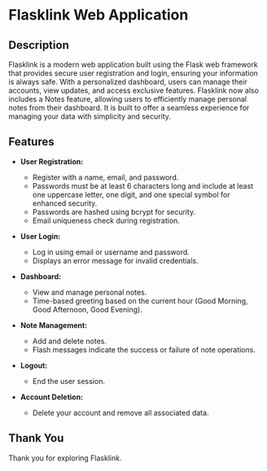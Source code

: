 # Flasklink Web Application

## Description

Flasklink is a modern web application built using the Flask web framework that provides secure user registration and login, ensuring 
            your information is always safe. With a personalized dashboard, users can manage their 
            accounts, view updates, and access exclusive features. Flasklink now also includes a Notes 
            feature, allowing users to efficiently manage personal notes from their dashboard. It is built to offer a seamless 
            experience for managing your data with simplicity and security.
            
## Features

- **User Registration:** 
  - Register with a name, email, and password.
  - Passwords must be at least 6 characters long and include at least one uppercase letter, one digit, and one special symbol for enhanced security.
  - Passwords are hashed using bcrypt for security.
  - Email uniqueness check during registration.

- **User Login:** 
  - Log in using email or username and password.
  - Displays an error message for invalid credentials.

- **Dashboard:**
  - View and manage personal notes.
  - Time-based greeting based on the current hour (Good Morning, Good Afternoon, Good Evening).

- **Note Management:**
  - Add and delete notes.
  - Flash messages indicate the success or failure of note operations.

- **Logout:**
  - End the user session.

- **Account Deletion:**
  - Delete your account and remove all associated data.

## Thank You

Thank you for exploring Flasklink.
